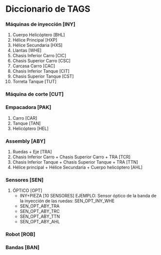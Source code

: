 # Diccionario de TAGS
### Máquinas de inyección [INY]
1. Cuerpo Helicóptero [BHL]
2. Hélice Principal [HXP]
3. Hélice Secundaria [HXS]
4. Llantas [WHE]
5. Chasis Inferior Carro [CIC]
6. Chasis Superior Carro [CSC]
7. Carcasa Carro [CAC]
8. Chasis Inferior Tanque [CIT]
9. Chasis Superior Tanque [CST]
10. Torreta Tanque [TUT]
### Máquina de corte [CUT]
### Empacadora [PAK]
1. Carro [CAR]
2. Tanque [TAN]
3. Helicóptero [HEL]
### Assembly [ABY]
1. Ruedas + Eje [TRA]
2. Chasis Inferior Carro + Chasis Superior Carro + TRA [TCR]
3. Chasis Inferior Tanque + Chasis Superior Tanque + TRA [TTN]
4. Hélice principal + Hélice Secundaria + Cuerpo helicóptero [AHL]
### Sensores [SEN]
1. ÓPTICO [OPT]
    *	INY+PIEZA [10 SENSORES] EJEMPLO: Sensor óptico de la banda de la inyección de las ruedas: SEN_OPT_INY_WHE
    *	SEN_OPT_ABY_TRA
    *	SEN_OPT_ABY_TRC
    *	SEN_OPT_ABY_TTN
    *	SEN_OPT_ABY_AHL
### Robot [ROB]
### Bandas [BAN]
